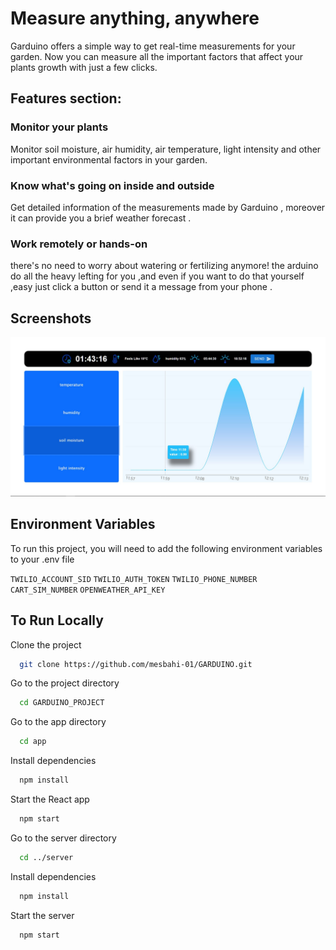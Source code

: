 # Measure anything, anywhere
Garduino offers a simple way to get real-time measurements for your garden. Now you can measure all the important factors that affect your plants growth with just a few clicks.

## Features section:
### Monitor your plants

Monitor soil moisture, air humidity, air temperature, light intensity and other important environmental factors in your garden. 

### Know what's going on inside and outside

Get detailed information of the measurements made by Garduino , moreover it can provide you a brief weather forecast .

### Work remotely or hands-on

there's no need to worry about watering or fertilizing anymore! the arduino do all the heavy lefting for you ,and even if you want to do that yourself ,easy just click a button or send it a message from your phone .

## Screenshots

![Home page](https://github.com/mesbahi-01/GARDUINO/blob/master/app/src/images/demo_01.jpeg)

## Environment Variables

To run this project, you will need to add the following environment variables to your .env file

`TWILIO_ACCOUNT_SID`
`TWILIO_AUTH_TOKEN`
`TWILIO_PHONE_NUMBER`
`CART_SIM_NUMBER`
`OPENWEATHER_API_KEY`

## To Run Locally

Clone the project

```bash
  git clone https://github.com/mesbahi-01/GARDUINO.git
```

Go to the project directory

```bash
  cd GARDUINO_PROJECT
```
Go to the app directory

```bash
  cd app
```

Install dependencies

```bash
  npm install
```
Start the React app 

```bash
  npm start
```

Go to the server directory

```bash
  cd ../server
```
Install dependencies

```bash
  npm install
```

Start the server

```bash
  npm start
```
